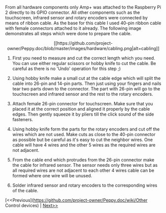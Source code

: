 From all hardware components only Amp+ was attached to the Raspberry Pi 2 directly to its GPIO connector. All other components such as the touchscreen, infrared sensor and rotary encoders were connected by means of ribbon cable. As the base for this cable I used 40-pin ribbon cable with female connectors attached to it already. The following image demonstrates all steps which were done to prepare the cable. 
<p align="center">
[[https://github.com/project-owner/Peppy.doc/blob/master/images/hardware/cabling.png|alt=cabling]]
</p>

1. First you need to measure and cut the correct length which you need. You can use either regular scissors or hobby knife to cut the cable. Be careful as there is no 'Undo' operation for this step ;)

2. Using hobby knife make a small cut at the cable edge which will split the cable into 26-pin and 14-pin parts. Then just using your fingers and nails tear two parts down to the connector. The part with 26-pin will go to the touchscreen and infrared sensor and the rest to the rotary encoders.

3. Attach female 26-pin connector for touchscreen. Make sure that you placed it at the correct position and aligned it properly by the cable edges. Then gently squeeze it by pliers till the click sound of the side fasteners.

4. Using hobby knife form the parts for the rotary encoders and cut off the wires which are not used. Make cuts as close to the 40-pin connector as possible but be careful as it's easy to cut the neighbor wires. One cable will have 4 wires and the other 5 wires as the required wires are not adjacent.

5. From the cable end which protrudes from the 26-pin connector make the cable for infrared sensor. The sensor needs only three wires but as all required wires are not adjacent to each other 4 wires cable can be formed where one wire will be unused.

6. Solder infrared sensor and rotary encoders to the corresponding wires of the cable.

[<<Previous](https://github.com/project-owner/Peppy.doc/wiki/Other Control devices) | [Next>>](https://github.com/project-owner/Peppy.doc/wiki/Networking)